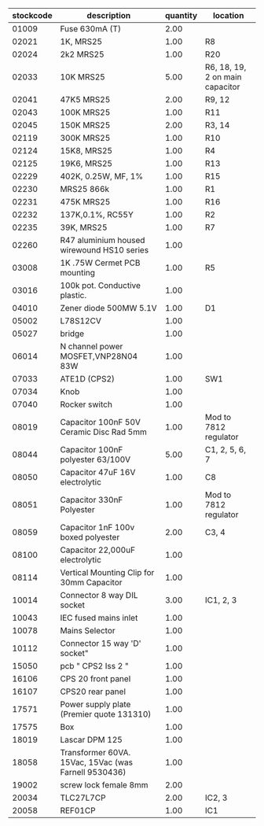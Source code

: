 |stockcode|description|quantity|location|
|---------|-----------|--------|--------|
|01009|Fuse 630mA (T)|2.00||
|02021|1K, MRS25|1.00|R8|
|02024|2k2 MRS25|1.00|R20|
|02033|10K MRS25|5.00|R6, 18, 19, 2 on main capacitor|
|02041|47K5 MRS25|2.00|R9, 12|
|02043|100K MRS25|1.00|R11|
|02045|150K MRS25|2.00|R3, 14|
|02119|300K MRS25|1.00|R10|
|02124|15K8, MRS25|1.00|R4|
|02125|19K6, MRS25|1.00|R13|
|02229|402K, 0.25W, MF, 1%|1.00|R15|
|02230|MRS25 866k|1.00|R1|
|02231|475K MRS25|1.00|R16|
|02232|137K,0.1%, RC55Y|1.00|R2|
|02235|39K, MRS25|1.00|R7|
|02260|R47 aluminium housed wirewound HS10 series|1.00||
|03008|1K .75W Cermet PCB mounting|1.00|R5|
|03016|100k pot.  Conductive plastic.|1.00||
|04010|Zener diode 500MW 5.1V|1.00|D1|
|05002|L78S12CV|1.00||
|05027|bridge|1.00||
|06014|N channel power MOSFET,VNP28N04 83W|1.00||
|07033|ATE1D (CPS2)|1.00|SW1|
|07034|Knob|1.00||
|07040|Rocker switch|1.00||
|08019|Capacitor 100nF 50V Ceramic Disc Rad 5mm|1.00|Mod to 7812 regulator|
|08044|Capacitor 100nF polyester 63/100V|5.00|C1, 2, 5, 6, 7|
|08050|Capacitor 47uF 16V electrolytic|1.00|C8|
|08051|Capacitor 330nF Polyester|1.00|Mod to 7812 regulator|
|08059|Capacitor 1nF 100v boxed polyester|2.00|C3, 4|
|08100|Capacitor 22,000uF electrolytic|1.00||
|08114|Vertical Mounting Clip for 30mm Capacitor|1.00||
|10014|Connector 8 way DIL socket|3.00|IC1, 2, 3|
|10043|IEC fused mains inlet|1.00||
|10078|Mains Selector|1.00||
|10112|Connector 15 way 'D' socket"|1.00||
|15050|pcb  " CPS2 Iss 2 "|1.00||
|16106|CPS 20 front panel|1.00||
|16107|CPS20 rear panel|1.00||
|17571|Power supply plate (Premier quote 131310)|1.00||
|17575|Box|1.00||
|18019|Lascar DPM 125|1.00||
|18058|Transformer 60VA. 15Vac, 15Vac (was Farnell 9530436)|1.00||
|19002|screw lock female 8mm|2.00||
|20034|TLC27L7CP|2.00|IC2, 3|
|20058|REF01CP|1.00|IC1|

